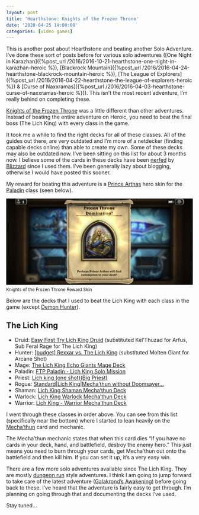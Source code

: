 ```yaml
---
layout: post
title: 'Hearthstone: Knights of the Frozen Throne'
date: '2020-04-25 14:00:00'
categories: [video games]
---
```


This is another post about Hearthstone and beating another Solo Adventure. I’ve done these sort of posts before for various solo adventures ([One Night in Karazhan]({%post_url /2016/2016-10-21-hearthstone-one-night-in-karazhan-heroic %}), [Blackrock Mountain]({%post_url /2016/2016-04-24-hearthstone-blackrock-mountain-heroic %}), [The League of Explorers]({%post_url /2016/2016-04-22-hearthstone-the-league-of-explorers-heroic %}) & [Curse of Naxxramas]({%post_url /2016/2016-04-03-hearthstone-curse-of-naxxramas-heroic %})). This isn’t the most recent adventure, I’m really behind on completing these.

[Knights of the Frozen Throne](https://hearthstone.gamepedia.com/Knights_of_the_Frozen_Throne) was a little different than other adventures. Instead of beating the entire adventure on Heroic, you need to beat the final boss (The Lich King) with every class in the game.

It took me a while to find the right decks for all of these classes. All of the guides out there, are very outdated and I’m more of a netdecker (finding capable decks online) than able to create my own. Some of these decks may also be outdated now. I’ve been sitting on this list for about 3 months now. I believe some of the cards in these decks have been [nerfed](https://en.wikipedia.org/wiki/Game_balance#Nerf) by [Blizzard](https://www.blizzard.com/) since I used them. I’ve been generally lazy about blogging, otherwise I would have posted this sooner.

My reward for beating this adventure is a [Prince Arthas](https://hearthstone.gamepedia.com/Prince_Arthas) hero skin for the [Paladin](https://hearthstone.gamepedia.com/Paladin) class (seen below).

<div class="py-3">
	<div class="card shadow-sm">
		<img class="img-fluid" src="/public/images/2020/hearthstone-knights-of-the-frozen-throne/reward-skin.png">
		<div class="card-body mx-auto">
			<small>Knights of the Frozen Throne Reward Skin</small>
		</div>
	</div>
</div>

Below are the decks that I used to beat the Lich King with each class in the game (except [Demon Hunter](https://hearthstone.gamepedia.com/Demon_Hunter)).

## The Lich King

- Druid: [Easy First Try Lich King Druid](https://www.hearthpwn.com/decks/917300-easy-first-try-lich-king-druid) (substituted Kel’Thuzad for Arfus, Sub Feral Rage for The Lich King)
- Hunter: [[budget] Rexxar vs. The Lich King](https://www.hearthpwn.com/decks/917988-budget-rexxar-vs-the-lich-king) (substituted Molten Giant for Arcane Shot)
- Mage: [The Lich King Echo Giants Mage Deck](https://www.icy-veins.com/hearthstone/the-lich-king-echo-giants-mage-deck)
- Paladin: [FTP Paladin - Lich King Solo Mission](https://www.hearthpwn.com/decks/1286704-ftp-paladin-lich-king-solo-mission)
- Priest: [Lich king (one shot)(Big Priest)](https://www.hearthpwn.com/decks/917277-lich-king-one-shot-big-priest)
- Rogue: [Standard\|Lich King\|Mecha’thun without Doomsayer…](https://www.hearthpwn.com/decks/1311245-standard-lich-king-mechathun-without-doomsayer)
- Shaman: [Lich King Shaman Mecha’thun Deck](https://www.hearthpwn.com/decks/1328963-lich-king-shaman-mechathun-deck)
- Warlock: [Lich King Warlock Mecha’thun Deck](https://www.hearthpwn.com/decks/1328876-lich-king-warlock-mechathun-deck)
- Warrior: [Lich King - Warrior Mecha’thun Deck](https://www.hearthpwn.com/decks/1328798-lich-king-warrior-mechathun-deck)

I went through these classes in order above. You can see from this list (specifically near the bottom) where I started to lean heavily on the [Mecha’thun](https://www.hearthpwn.com/cards/89877-mechathun) card and mechanic.

The Mecha’thun mechanic states that when this card dies “If you have no cards in your deck, hand, and battlefield, destroy the enemy hero.” This just means you need to burn through your cards, get Mecha’thun out onto the battlefield and then kill him. If you can set it up, it’s a very easy win.

There are a few more solo adventures available since The Lich King. They are mostly [dungeon run](https://hearthstone.gamepedia.com/Dungeon_Run) style adventures. I think I am going to jump forward to take care of the latest adventure ([Galakrond’s Awakening](https://hearthstone.gamepedia.com/Galakrond%27s_Awakening)) before going back to these. I’ve heard that the adventure is fairly easy to get through. I’m planning on going through that and documenting the decks I’ve used.

Stay tuned…

